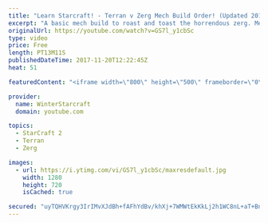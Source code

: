 ```yaml
---
title: "Learn Starcraft! - Terran v Zerg Mech Build Order! (Updated 2018)"
excerpt: "A basic mech build to roast and toast the horrendous zerg. Meant for lower level players looking for some direction! -- Watch live at https://www.twitch.tv/wintergaming"
originalUrl: https://youtube.com/watch?v=GS7l_y1cbSc
type: video
price: Free
length: PT13M11S
publishedDateTime: 2017-11-20T12:22:45Z
heat: 51

featuredContent: "<iframe width=\"800\" height=\"500\" frameborder=\"0\" src=\"https://www.youtube.com/embed/GS7l_y1cbSc\" allow=\"accelerometer; autoplay; encrypted-media; gyroscope; picture-in-picture\" allowfullscreen></iframe>"

provider:
  name: WinterStarcraft
  domain: youtube.com

topics:
  - StarCraft 2
  - Terran
  - Zerg

images:
  - url: https://i.ytimg.com/vi/GS7l_y1cbSc/maxresdefault.jpg
    width: 1280
    height: 720
    isCached: true

secured: "uyTQHVKrgy3IrIMvXJdBh+fAFhYdBv/khXj+7WMWtEkKkLj2h1WC8nL+aT+Bnq5SbM+WXHm4FpfmDVEqSOWd5jJNp0POV5cM5OIQ9wcIBOZTFRwJZT8YURAjKgsZcEnI6ropdycbkROAP5+HOHC8NrVKLZV1Onuc7+XMX72xivIjXcC3EEsV9f/ph+cQXvzDZFpvNg0EyGfuCcgVmW2ylaKjROHAZ/mOJu3cw6cKHJCZryhWENbJr4uhSEbntjy/4p7FV8SrwK9M1Te/0ts7wcGJxJ9e8b8UZycQY3GktQAaIQLF/4fEA/OhHQBdzO0QxPrATJI2dTHiLR5gkZNvNHi0IRuiM6eHruVQ/01YanoiFIABonA/HQfZ4kJfisx/L8EIX+HljymWZYMBA+xiPuO8pbedm0kshxIcWTVAKDY=;175FMamPQcW/+nVERGRAsw=="
---
```


